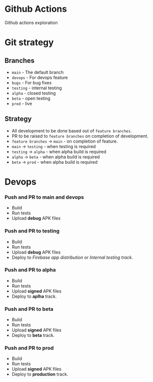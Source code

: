 # Github Actions
Github actions exploration

# Git strategy

## Branches
- `main` - The default branch
- `devops` - For devops feature
- `bugs` - For bug fixes
- `testing` - internal testing
- `alpha` - closed testing
- `beta` - open testing
- `prod` - live

## Strategy
- All development to be done based out of `feature branches`.
- PR to be raised to `feature branches` on completion of development.
- `feature branches` -> `main` - on completion of feature.
- `main` -> `testing` - when testing is required
- `testing` -> `alpha` - when alpha build is required
- `alpha` -> `beta` - when alpha build is required
- `beta` -> `prod` - when alpha build is required

# Devops 

### Push and PR to main and devops

- Build
- Run tests
- Upload **debug** APK files

### Push and PR to testing

- Build
- Run tests
- Upload **debug** APK files
- Deploy to *Firebase app distribution* or *Internal testing track*.

### Push and PR to alpha

- Build
- Run tests
- Upload **signed** APK files
- Deploy to **aplha** track.

### Push and PR to beta

- Build
- Run tests
- Upload **signed** APK files
- Deploy to **beta** track.

### Push and PR to prod

- Build
- Run tests
- Upload **signed** APK files
- Deploy to **production** track.
